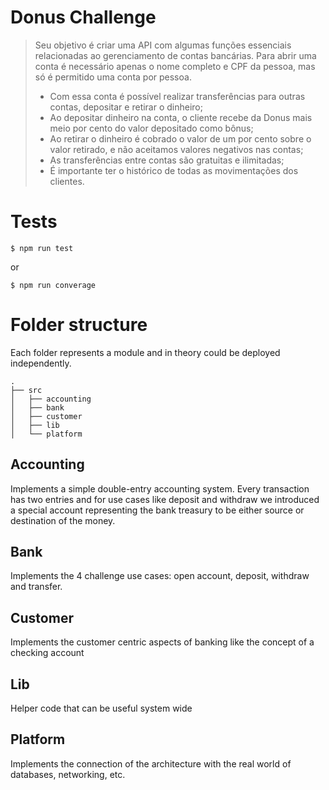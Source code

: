 # Donus Challenge
> Seu objetivo é criar uma API com algumas funções essenciais relacionadas ao gerenciamento de contas bancárias. 
> Para abrir uma conta é necessário apenas o nome completo e CPF da pessoa, mas só é permitido uma conta por pessoa.
>
>    - Com essa conta é possível realizar transferências para outras contas, depositar e retirar o dinheiro;
>    - Ao depositar dinheiro na conta, o cliente recebe da Donus mais meio por cento do valor depositado como bônus;
>    - Ao retirar o dinheiro é cobrado o valor de um por cento sobre o valor retirado, e não aceitamos valores negativos nas contas;
>    - As transferências entre contas são gratuitas e ilimitadas;
>    - É importante ter o histórico de todas as movimentações dos clientes.

# Tests
```
$ npm run test
```

or 
```
$ npm run converage
```

# Folder structure

Each folder represents a module and in theory could be deployed independently.

```
.
├── src
│   ├── accounting
│   ├── bank
│   ├── customer
│   ├── lib
│   └── platform
```

## Accounting
Implements a simple double-entry accounting system. Every transaction has two entries and for 
use cases like deposit and withdraw we introduced a special account representing the bank treasury
to be either source or destination of the money.

## Bank
Implements the 4 challenge use cases: open account, deposit, withdraw and transfer.

## Customer
Implements the customer centric aspects of banking like the concept of a checking account

## Lib
Helper code that can be useful system wide

## Platform
Implements the connection of the architecture with the real world of databases, networking, etc.